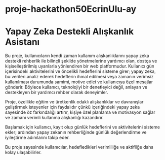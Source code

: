 # proje-hackathon50EcrinUlu-ay
# Yapay Zeka Destekli Alışkanlık Asistanı
Bu proje, kullanıcıların kendi zaman kullanım alışkanlıklarını yapay zeka destekli rehberlik ile bilinçli şekilde yönetmelerine yardımcı olan, dostça ve kişiselleştirilmiş uyarılarla yönlendiren bir web platformudur. Kullanıcı gün içerisindeki aktivitelerini ve öncelikli hedeflerini sisteme girer; yapay zeka, bu verileri analiz ederek hedeflerin ihmal edilmesi veya zamanın verimsiz kullanılması durumunda samimi, motive edici ve kullanıcıya özel mesajlar gönderir. Böylece kullanıcı, teknolojiyi bir denetleyici değil, anlayan ve destekleyen bir yardımcı rehber olarak deneyimler.

Proje, özellikle eğitim ve üretkenlik odaklı alışkanlıklar ve davranışlar geliştirmek isteyenler için faydalıdır çünkü içeriğindeki yapay zeka sayesinde öz farkındalığı artırır, kişiye özel planlama ve motivasyon sağlar ve zamanı verimli kullanma alışkanlığı kazandırır.

Başlamak için kullanıcı, kayıt olup günlük hedeflerini ve aktivitelerini sisteme ekler; ardından yapay zekanın rehberliğinde günlük değerlendirme ve iyileştirme adımlarını takip eder.

Bu proje sayesinde kullanıcılar, hedefledikleri verimliliğe ve aktifliğe daha kolay ulaşabilirler.
